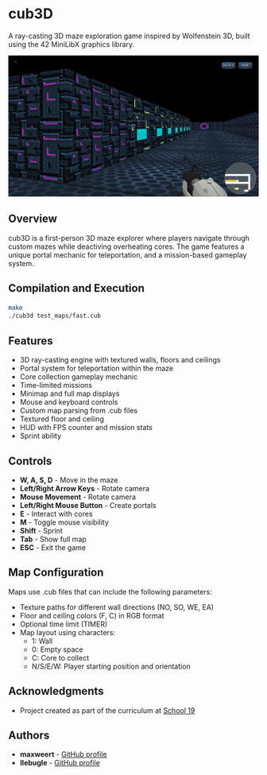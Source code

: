 # cub3D

A ray-casting 3D maze exploration game inspired by Wolfenstein 3D, built using the 42 MiniLibX graphics library.

![cub3D gameplay](assets/readme_assets/gameplay.png)

## Overview

cub3D is a first-person 3D maze explorer where players navigate through custom mazes while deactiving overheating cores. The game features a unique portal mechanic for teleportation, and a mission-based gameplay system.

## Compilation and Execution

```bash
make
./cub3d test_maps/fast.cub
```

## Features

- 3D ray-casting engine with textured walls, floors and ceilings
- Portal system for teleportation within the maze
- Core collection gameplay mechanic
- Time-limited missions
- Minimap and full map displays
- Mouse and keyboard controls
- Custom map parsing from .cub files
- Textured floor and ceiling
- HUD with FPS counter and mission stats
- Sprint ability

## Controls

- **W, A, S, D** - Move in the maze
- **Left/Right Arrow Keys** - Rotate camera
- **Mouse Movement** - Rotate camera
- **Left/Right Mouse Button** - Create portals
- **E** - Interact with cores
- **M** - Toggle mouse visibility
- **Shift** - Sprint
- **Tab** - Show full map
- **ESC** - Exit the game

## Map Configuration

Maps use .cub files that can include the following parameters:

- Texture paths for different wall directions (NO, SO, WE, EA)
- Floor and ceiling colors (F, C) in RGB format
- Optional time limit (TIMER)
- Map layout using characters:
  - 1: Wall
  - 0: Empty space
  - C: Core to collect
  - N/S/E/W: Player starting position and orientation

## Acknowledgments

- Project created as part of the curriculum at [School 19](https://s19.be/)

## Authors

- **maxweert** - [GitHub profile](https://github.com/mweerts)
- **llebugle** - [GitHub profile](https://github.com/llebugle)
